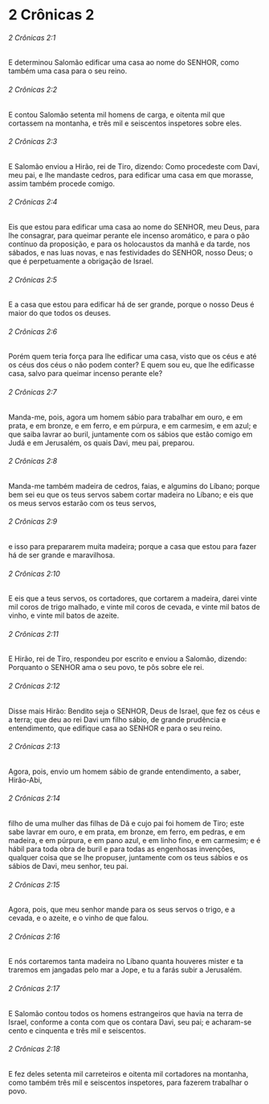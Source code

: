 # 2 Crônicas 2

###### 2 Crônicas 2:1

E determinou Salomão edificar uma casa ao nome do SENHOR, como também uma casa para o seu reino.

###### 2 Crônicas 2:2

E contou Salomão setenta mil homens de carga, e oitenta mil que cortassem na montanha, e três mil e seiscentos inspetores sobre eles.

###### 2 Crônicas 2:3

E Salomão enviou a Hirão, rei de Tiro, dizendo: Como procedeste com Davi, meu pai, e lhe mandaste cedros, para edificar uma casa em que morasse, assim também procede comigo.

###### 2 Crônicas 2:4

Eis que estou para edificar uma casa ao nome do SENHOR, meu Deus, para lhe consagrar, para queimar perante ele incenso aromático, e para o pão contínuo da proposição, e para os holocaustos da manhã e da tarde, nos sábados, e nas luas novas, e nas festividades do SENHOR, nosso Deus; o que é perpetuamente a obrigação de Israel.

###### 2 Crônicas 2:5

E a casa que estou para edificar há de ser grande, porque o nosso Deus é maior do que todos os deuses.

###### 2 Crônicas 2:6

Porém quem teria força para lhe edificar uma casa, visto que os céus e até os céus dos céus o não podem conter? E quem sou eu, que lhe edificasse casa, salvo para queimar incenso perante ele?

###### 2 Crônicas 2:7

Manda-me, pois, agora um homem sábio para trabalhar em ouro, e em prata, e em bronze, e em ferro, e em púrpura, e em carmesim, e em azul; e que saiba lavrar ao buril, juntamente com os sábios que estão comigo em Judá e em Jerusalém, os quais Davi, meu pai, preparou.

###### 2 Crônicas 2:8

Manda-me também madeira de cedros, faias, e algumins do Líbano; porque bem sei eu que os teus servos sabem cortar madeira no Líbano; e eis que os meus servos estarão com os teus servos,

###### 2 Crônicas 2:9

e isso para prepararem muita madeira; porque a casa que estou para fazer há de ser grande e maravilhosa.

###### 2 Crônicas 2:10

E eis que a teus servos, os cortadores, que cortarem a madeira, darei vinte mil coros de trigo malhado, e vinte mil coros de cevada, e vinte mil batos de vinho, e vinte mil batos de azeite.

###### 2 Crônicas 2:11

E Hirão, rei de Tiro, respondeu por escrito e enviou a Salomão, dizendo: Porquanto o SENHOR ama o seu povo, te pôs sobre ele rei.

###### 2 Crônicas 2:12

Disse mais Hirão: Bendito seja o SENHOR, Deus de Israel, que fez os céus e a terra; que deu ao rei Davi um filho sábio, de grande prudência e entendimento, que edifique casa ao SENHOR e para o seu reino.

###### 2 Crônicas 2:13

Agora, pois, envio um homem sábio de grande entendimento, a saber, Hirão-Abi,

###### 2 Crônicas 2:14

filho de uma mulher das filhas de Dã e cujo pai foi homem de Tiro; este sabe lavrar em ouro, e em prata, em bronze, em ferro, em pedras, e em madeira, e em púrpura, e em pano azul, e em linho fino, e em carmesim; e é hábil para toda obra de buril e para todas as engenhosas invenções, qualquer coisa que se lhe propuser, juntamente com os teus sábios e os sábios de Davi, meu senhor, teu pai.

###### 2 Crônicas 2:15

Agora, pois, que meu senhor mande para os seus servos o trigo, e a cevada, e o azeite, e o vinho de que falou.

###### 2 Crônicas 2:16

E nós cortaremos tanta madeira no Líbano quanta houveres mister e ta traremos em jangadas pelo mar a Jope, e tu a farás subir a Jerusalém.

###### 2 Crônicas 2:17

E Salomão contou todos os homens estrangeiros que havia na terra de Israel, conforme a conta com que os contara Davi, seu pai; e acharam-se cento e cinquenta e três mil e seiscentos.

###### 2 Crônicas 2:18

E fez deles setenta mil carreteiros e oitenta mil cortadores na montanha, como também três mil e seiscentos inspetores, para fazerem trabalhar o povo.

